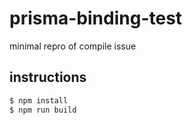 # prisma-binding-test

minimal repro of compile issue

## instructions

```sh
$ npm install
$ npm run build
```
